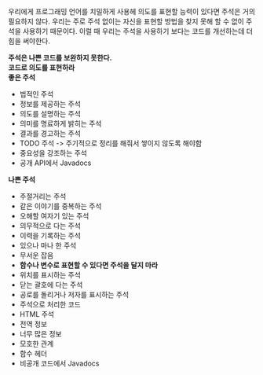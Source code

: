 우리에게 프로그래밍 언어를 치밀하게 사용헤 의도를 표현할 능력이 있다면 주석은 거의 필요하지 않다.
우리는 주로 주석 없이는 자신을 표현할 방법을 찾지 못해 할 수 없이 주석을 사용하기 때문이다.
이럴 때 우리는 주석을 사용하기 보다는 코드를 개선하는데 더 힘을 써야한다.

**주석은 나쁜 코드를 보완하지 못한다.**  
**코드로 의도를 표현하라**  
**좋은 주석**  
- 법적인 주석
- 정보를 제공하는 주석
- 의도를 설명하는 주석
- 의미를 명료하게 밝히는 주석
- 결과를 경고하는 주석
- TODO 주석 -> 주기적으로 정리를 해줘서 쌓이지 않도록 해야함
- 중요성을 강조하는 주석
- 공개 API에서 Javadocs
  
    
 **나쁜 주석**
 - 주절거리는 주석
 - 같은 이야기를 중복하는 주석
 - 오해할 여자기 있는 주석
 - 의무적으로 다는 주석
 - 이력을 기록하는 주석
 - 있으나 마나 한 주석
 - 무서운 잡음
 - **함수나 변수로 표현할 수 있다면 주석을 달지 마라**  
 - 위치를 표시하는 주석
 - 닫는 괄호에 다는 주석
 - 공로를 돌리거나 저자를 표시하는 주석
 - 주석으로 처리한 코드
 - HTML 주석
 - 전역 정보
 - 너무 많은 정보
 - 모호한 관계
 - 함수 헤더
 - 비공개 코드에서 Javadocs

